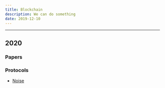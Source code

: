 ```yaml
---
title: Blockchain
description: We can do something
date: 2019-12-10
---
```


------------------

## 2020

### Papers

### Protocols

* [Noise](https://noiseprotocol.org)
